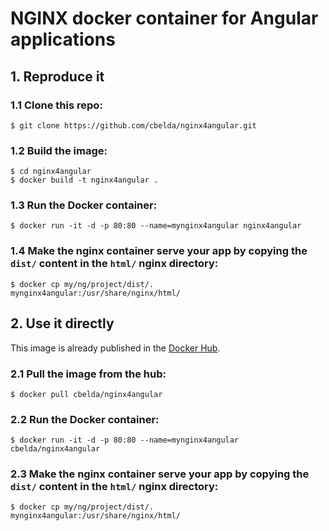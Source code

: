 # **NGINX** docker container for **Angular** applications

## 1.  Reproduce it

### 1.1 Clone this repo:

`$ git clone https://github.com/cbelda/nginx4angular.git`

### 1.2 Build the image:

```
$ cd nginx4angular
$ docker build -t nginx4angular .
```

### 1.3 Run the Docker container:

```
$ docker run -it -d -p 80:80 --name=mynginx4angular nginx4angular
```

### 1.4 Make the nginx container serve your app by copying the `dist/` content in the `html/` nginx directory:

```
$ docker cp my/ng/project/dist/. mynginx4angular:/usr/share/nginx/html/
```

## 2. Use it directly

This image is already published in the [Docker Hub](https://hub.docker.com/r/cbelda/nginx4angular/).

### 2.1 Pull the image from the hub:

```
$ docker pull cbelda/nginx4angular
```

### 2.2 Run the Docker container:

```
$ docker run -it -d -p 80:80 --name=mynginx4angular cbelda/nginx4angular
```

### 2.3 Make the nginx container serve your app by copying the `dist/` content in the `html/` nginx directory:

```
$ docker cp my/ng/project/dist/. mynginx4angular:/usr/share/nginx/html/
```